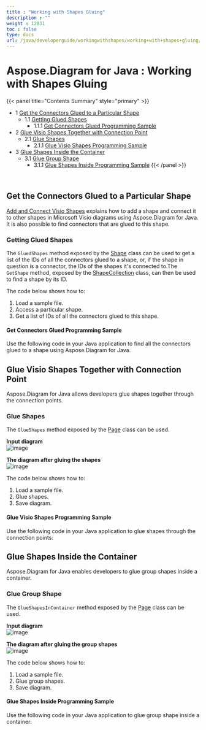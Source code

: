 ```yaml
---
title : "Working with Shapes Gluing" 
description : "" 
weight : 12031 
toc : false
type: docs
url: /java/developerguide/workingwithshapes/working+with+shapes+gluing/
---
```


# Aspose.Diagram for Java : Working with Shapes Gluing


{{< panel title="Contents Summary" style="primary" >}}
*   1 [Get the Connectors Glued to a Particular Shape](#get-the-connectors-glued-to-a-particular-shape)
    *   1.1 [Getting Glued Shapes](#getting-glued-shapes)
        *   1.1.1 [Get Connectors Glued Programming Sample](#get-connectors-glued-programming-sample)
*   2 [Glue Visio Shapes Together with Connection Point](#glue-visio-shapes-together-with-connection-point)
    *   2.1 [Glue Shapes](#glue-shapes)
        *   2.1.1 [Glue Visio Shapes Programming Sample](#glue-visio-shapes-programming-sample)
*   3 [Glue Shapes Inside the Container](#glue-shapes-inside-the-container)
    *   3.1 [Glue Group Shape](#glue-group-shape)
        *   3.1.1 [Glue Shapes Inside Programming Sample](#glue-shapes-inside-programming-sample)
{{< /panel >}}
 

 

## Get the Connectors Glued to a Particular Shape

[Add and Connect Visio Shapes](https://docs2.aspose.com/diagram/java/developerguide/technicalarticles/add+and+connect+visio+shapes) explains how to add a shape and connect it to other shapes in Microsoft Visio diagrams using Aspose.Diagram for Java. It is also possible to find connectors that are glued to this shape.

### Getting Glued Shapes

The `GluedShapes` method exposed by the [Shape](http://www.aspose.com/api/java/diagram/com.aspose.diagram/classes/shape) class can be used to get a list of the IDs of all the connectors glued to a shape, or, if the shape in question is a connector, the IDs of the shapes it's connected to.The `GetShape` method, exposed by the [ShapeCollection](http://www.aspose.com/api/java/diagram/com.aspose.diagram/classes/shapecollection) class, can then be used to find a shape by its ID.

The code below shows how to:

1.  Load a sample file.
2.  Access a particular shape.
3.  Get a list of IDs of all the connectors glued to this shape.

#### Get Connectors Glued Programming Sample

Use the following code in your Java application to find all the connectors glued to a shape using Aspose.Diagram for Java.

## Glue Visio Shapes Together with Connection Point

Aspose.Diagram for Java allows developers glue shapes together through the connection points.

### Glue Shapes

The `GlueShapes` method exposed by the [Page](http://www.aspose.com/api/java/diagram/com.aspose.diagram/classes/page) class can be used.

**Input diagram**  
![image](http://i.imgur.com/Z69f4hg.png)

**The diagram after gluing the shapes**  
![image](http://i.imgur.com/5TJpDwc.png)

The code below shows how to:

1.  Load a sample file.
2.  Glue shapes.
3.  Save diagram.

#### Glue Visio Shapes Programming Sample

Use the following code in your Java application to glue shapes through the connection points:

## Glue Shapes Inside the Container

Aspose.Diagram for Java enables developers to glue group shapes inside a container.

### Glue Group Shape

The `GlueShapesInContainer` method exposed by the [Page](http://www.aspose.com/api/java/diagram/com.aspose.diagram/classes/page) class can be used.

**Input diagram**  
![image](http://i.imgur.com/HRRzIEh.png)

**The diagram after gluing the group shapes**  
![image](http://i.imgur.com/YxCiOgU.png)

The code below shows how to:

1.  Load a sample file.
2.  Glue group shapes.
3.  Save diagram.

#### Glue Shapes Inside Programming Sample

Use the following code in your Java application to glue group shape inside a container:

